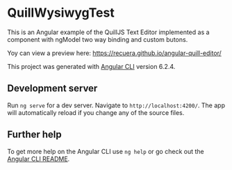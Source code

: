 # QuillWysiwygTest

This is an Angular example of the QuillJS Text Editor implemented as a component with ngModel two way binding and custom butons.

Yoy can view a preview here: https://recuera.github.io/angular-quill-editor/

This project was generated with [Angular CLI](https://github.com/angular/angular-cli) version 6.2.4.

## Development server

Run `ng serve` for a dev server. Navigate to `http://localhost:4200/`. The app will automatically reload if you change any of the source files.

## Further help

To get more help on the Angular CLI use `ng help` or go check out the [Angular CLI README](https://github.com/angular/angular-cli/blob/master/README.md).
